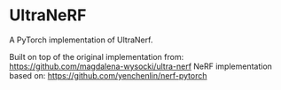 # UltraNeRF
A PyTorch implementation of UltraNerf.

Built on top of the original implementation from: https://github.com/magdalena-wysocki/ultra-nerf
NeRF implementation based on: https://github.com/yenchenlin/nerf-pytorch
